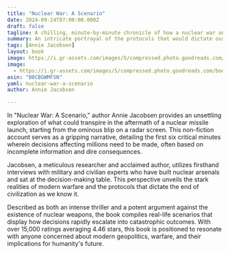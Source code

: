 ```yaml
---
title: "Nuclear War: A Scenario"
date: 2024-09-24T07:00:00.000Z
draft: false
tagline: A chilling, minute-by-minute chronicle of how a nuclear war unfolds.
summary: An intricate portrayal of the protocols that would dictate our response to an imminent nuclear threat, offering a sobering glimpse into the motives and decisions behind world-ending events.
tags: [Annie Jacobsen]
layout: book
image: https://i.gr-assets.com/images/S/compressed.photo.goodreads.com/books/1712784743l/186490031._SX98_.jpg
image: 
  - https://i.gr-assets.com/images/S/compressed.photo.goodreads.com/books/1712784743l/186490031._SX98_.jpg
asin: "B0CBGWMFSN"
yaml: nuclear-war-a-scenario
author: Annie Jacobsen

---
```


In "Nuclear War: A Scenario," author Annie Jacobsen provides an unsettling exploration of what could transpire in the aftermath of a nuclear missile launch, starting from the ominous blip on a radar screen. This non-fiction account serves as a gripping narrative, detailing the first six critical minutes wherein decisions affecting millions need to be made, often based on incomplete information and dire consequences.

Jacobsen, a meticulous researcher and acclaimed author, utilizes firsthand interviews with military and civilian experts who have built nuclear arsenals and sat at the decision-making table. This perspective unveils the stark realities of modern warfare and the protocols that dictate the end of civilization as we know it.

Described as both an intense thriller and a potent argument against the existence of nuclear weapons, the book compiles real-life scenarios that display how decisions rapidly escalate into catastrophic outcomes. With over 15,000 ratings averaging 4.46 stars, this book is positioned to resonate with anyone concerned about modern geopolitics, warfare, and their implications for humanity's future.